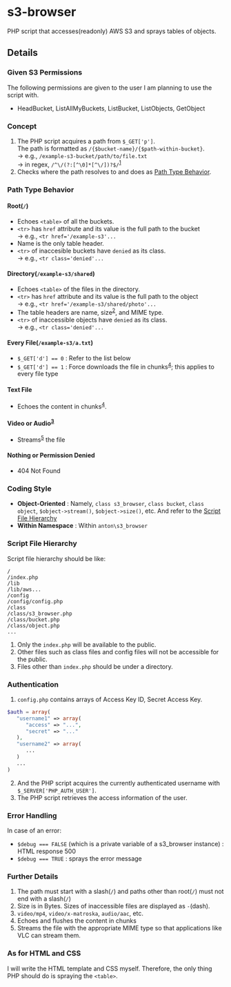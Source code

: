 # s3-browser

PHP script that accesses(readonly) AWS S3 and sprays tables of objects.

## Details

### Given S3 Permissions

The following permissions are given to the user I am planning to use the script with.

- HeadBucket, ListAllMyBuckets, ListBucket, ListObjects, GetObject

### Concept

1. The PHP script acquires a path from `$_GET['p']`.<br>
   The path is formatted as `/{$bucket-name}/{$path-within-bucket}`.<br>
   -> e.g., `/example-s3-bucket/path/to/file.txt`<br>
   -> in regex, `/^\/(?:[^\0]*[^\/])?$/`<sup>[1](#d-1)</sup>
1. Checks where the path resolves to and does as [Path Type Behavior](#path-type-behavior).

<a name='path-type-behavior'></a>
### Path Type Behavior

#### Root(`/`)
- Echoes `<table>` of all the buckets.
- `<tr>` has `href` attribute and its value is the full path to the bucket<br>
  -> e.g., `<tr href='/example-s3'...`
- Name is the only table header.
- `<tr>` of inaccesible buckets have `denied` as its class.<br>
  -> e.g., `<tr class='denied'...`

#### Directory(`/example-s3/shared`)
- Echoes `<table>` of the files in the directory.
- `<tr>` has `href` attribute and its value is the full path to the object<br>
  -> e.g., `<tr href='/example-s3/shared/photo'...`
- The table headers are name, size<sup>[2](#d-2)</sup>, and MIME type.
- `<tr>` of inaccessible objects have `denied` as its class.<br>
  -> e.g., `<tr class='denied'...`

#### Every File(`/example-s3/a.txt`)
- `$_GET['d'] == 0` : Refer to the list below
- `$_GET['d'] == 1` : Force downloads the file in chunks<sup>[4](#d-4)</sup>; this applies to every file type

#### Text File
- Echoes the content in chunks<sup>[4](#d-4)</sup>.

#### Video or Audio<sup>[3](#d-3)</sup>
- Streams<sup>[5](#d-5)</sup> the file

#### Nothing or Permission Denied
- 404 Not Found

### Coding Style

- **Object-Oriented** : Namely, `class s3_browser`, `class bucket`, `class object`, `$object->stream()`, `$object->size()`, etc. And refer to the [Script File Hierarchy](#script-file-hierarchy)
- **Within Namespace** : Within `anton\s3_browser`

<a name='script-file-hierarchy'></a>
### Script File Hierarchy
Script file hierarchy should be like:

```
/
/index.php
/lib
/lib/aws...
/config
/config/config.php
/class
/class/s3_browser.php
/class/bucket.php
/class/object.php
...
```

1. Only the `index.php` will be available to the public.
2. Other files such as class files and config files will not be accessible for the public.
3. Files other than `index.php` should be under a directory.

### Authentication

1. `config.php` contains arrays of Access Key ID, Secret Access Key.

```php
$auth = array(
   "username1" => array(
      "access" => "...",
      "secret" => "..."
   ),
   "username2" => array(
      ...
   )
   ...
)
```

2. And the PHP script acquires the currently authenticated username with `$_SERVER['PHP_AUTH_USER']`.
3. The PHP script retrieves the access information of the user.

### Error Handling

In case of an error:

- `$debug === FALSE` (which is a private variable of a s3_browser instance) : HTML response 500
- `$debug === TRUE` : sprays the error message

### Further Details

1. <a name='d-1'></a> The path must start with a slash(`/`) and paths other than root(`/`) must not end with a slash(`/`)
2. <a name='d-2'></a> Size is in Bytes. Sizes of inaccessible files are displayed as `-`(dash).
3. <a name='d-3'></a> `video/mp4`, `video/x-matroska`, `audio/aac`, etc.
4. <a name='d-4'></a> Echoes and flushes the content in chunks
5. <a name='d-5'></a> Streams the file with the appropriate MIME type so that applications like VLC can stream them.

### As for HTML and CSS

I will write the HTML template and CSS myself. Therefore, the only thing PHP should do is spraying the `<table>`.
